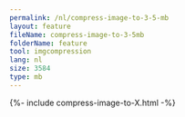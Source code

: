 ```yaml
---
permalink: /nl/compress-image-to-3-5-mb
layout: feature
fileName: compress-image-to-3-5mb
folderName: feature
tool: imgcompression
lang: nl
size: 3584
type: mb
---
```


{%- include compress-image-to-X.html -%}

